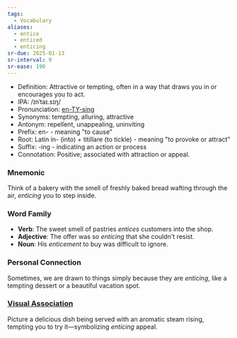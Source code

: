 ```yaml
---
tags:
  - Vocabulary
aliases:
  - entice
  - enticed
  - enticing
sr-due: 2025-01-13
sr-interval: 9
sr-ease: 190
---
```

- Definition: Attractive or tempting, often in a way that draws you in or encourages you to act.
- IPA: /ɪnˈtaɪ.sɪŋ/
- Pronunciation: [en-TY-sing](https://www.google.com/search?q=how+to+pronounce+enticing)
- Synonyms: tempting, alluring, attractive
- Antonym: repellent, unappealing, uninviting
- Prefix: en- - meaning "to cause"
- Root: Latin in- (into) + titillare (to tickle) - meaning "to provoke or attract"
- Suffix: -ing - indicating an action or process
- Connotation: Positive; associated with attraction or appeal.

### Mnemonic

Think of a bakery with the smell of freshly baked bread wafting through the air, *enticing* you to step inside.

### Word Family

- **Verb**: The sweet smell of pastries *entices* customers into the shop.
- **Adjective**: The offer was so *enticing* that she couldn't resist.
- **Noun**: His *enticement* to buy was difficult to ignore.

### Personal Connection

Sometimes, we are drawn to things simply because they are *enticing*, like a tempting dessert or a beautiful vacation spot.

### [Visual Association](https://www.google.com/search?tbm=isch&q=enticing)

Picture a delicious dish being served with an aromatic steam rising, tempting you to try it—symbolizing *enticing* appeal.
